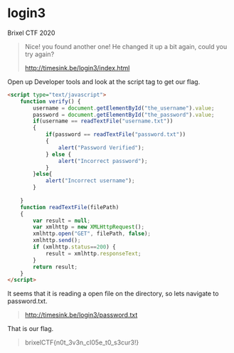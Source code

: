 # login3

Brixel CTF 2020

>Nice! you found another one! He changed it up a bit again, could you try again?
>
>http://timesink.be/login3/index.html

Open up Developer tools and look at the script tag to get our flag.

```html
<script type="text/javascript">
	function verify() {
		username = document.getElementById("the_username").value;
		password = document.getElementById("the_password").value;
		if(username == readTextFile("username.txt"))
		{
			if(password == readTextFile("password.txt"))
			{
				alert("Password Verified");
			} else {
				alert("Incorrect password");
			}
		}else{
			alert("Incorrect username");
		}
		
	}
    function readTextFile(filePath) 
    {      
		var result = null;
		var xmlhttp = new XMLHttpRequest();
		xmlhttp.open("GET", filePath, false);
		xmlhttp.send();
		if (xmlhttp.status==200) {
			result = xmlhttp.responseText;
		}
		return result;
    } 
</script>
```

It seems that it is reading a open file on the directory, so lets navigate to password.txt.

> <http://timesink.be/login3/password.txt>

That is our flag.

> brixelCTF{n0t_3v3n_cl05e_t0_s3cur3!}